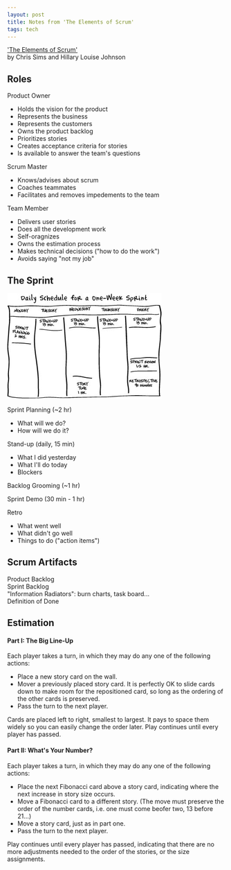 ```yaml
---
layout: post
title: Notes from 'The Elements of Scrum'
tags: tech
---
```


['The Elements of Scrum'](http://www.agilelearninglabs.com/resources/the-elements-of-scrum/)  
by Chris Sims and Hillary Louise Johnson  


Roles
---
Product Owner
* Holds the vision for the product
* Represents the business
* Represents the customers
* Owns the product backlog
* Prioritizes stories
* Creates acceptance criteria for stories
* Is available to answer the team's questions

Scrum Master
* Knows/advises about scrum
* Coaches teammates
* Facilitates and removes impedements to the team

Team Member
* Delivers user stories
* Does all the development work
* Self-oragnizes
* Owns the estimation process
* Makes technical decisions ("how to do the work")
* Avoids saying "not my job"


The Sprint
---
![Sprint Calendar](/images/sprint-schedule.jpg "Sprint Calendar")

Sprint Planning (~2 hr)
* What will we do?
* How will we do it?

Stand-up (daily, 15 min) 
* What I did yesterday
* What I'll do today
* Blockers 

Backlog Grooming (~1 hr)

Sprint Demo (30 min - 1 hr)

Retro
* What went well
* What didn't go well
* Things to do ("action items")

 
Scrum Artifacts
---
Product Backlog  
Sprint Backlog  
"Information Radiators": burn charts, task board...  
Definition of Done  


Estimation
---
#### Part I: The Big Line-Up  
Each player takes a turn, in which they may do any one of the following actions:
* Place a new story card on the wall.
* Mover a previously placed story card. It is perfectly OK to slide cards down to make room for the repositioned card, so long as the ordering of the other cards is preserved.
* Pass the turn to the next player.

Cards are placed left to right, smallest to largest. It pays to space them widely so you can easily change the order later. Play continues until every player has passed.

#### Part II: What's Your Number?  
Each player takes a turn, in which they may do any one of the following actions:
* Place the next Fibonacci card above a story card, indicating where the next increase in story size occurs.
* Move a Fibonacci card to a different story. (The move must preserve the order of the number cards, i.e. one must come beofer two, 13 before 21...)
* Move a story card, just as in part one.
* Pass the turn to the next player.

Play continues until every player has passed, indicating that there are no more adjustments needed to the order of the stories, or the size assignments.
